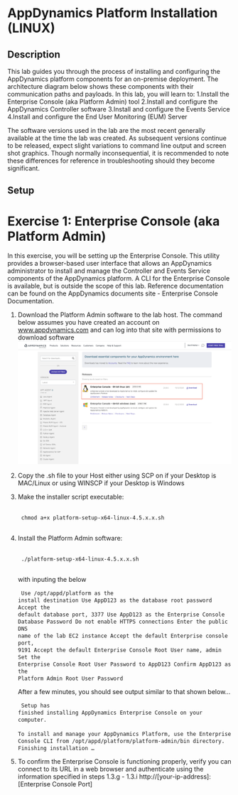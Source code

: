 # AppDynamics Platform Installation (LINUX)

## Description

This lab guides you through the process of installing and configuring the AppDynamics platform components for an on-premise deployment.  The architecture diagram below shows these components with their communication paths and payloads.  In this lab, you will learn to:
1.Install the Enterprise Console (aka Platform Admin) tool
2.Install and configure the AppDynamics Controller software
3.Install and configure the Events Service
4.Install and configure the End User Monitoring (EUM) Server

The software versions used in the lab are the most recent generally available at the time the lab was created.  As subsequent versions continue to be released, expect slight variations to command line output and screen shot graphics.  Though normally inconsequential, it is recommended to note these differences for reference in troubleshooting should they become significant.

## Setup

# Exercise 1: Enterprise Console (aka Platform Admin)

In this exercise, you will be setting up the Enterprise Console.  This utility provides a browser-based user interface that allows an AppDynamics administrator to install and manage the Controller and Events Service components of the AppDynamics platform.  A CLI for the Enterprise Console is available, but is outside the scope of this lab.  Reference documentation can be found on the AppDynamics documents site - Enterprise Console Documentation.

1. Download the Platform Admin software to the lab host.  The command below assumes you have created an account on www.appdynamics.com and can log into that site with permissions to download software
![NewDashboard](assets/images/01-EnterpirseConsoleDownload.png)

2. Copy the .sh file to your Host either using SCP on if your Desktop is MAC/Linux or using WINSCP if your Desktop is Windows

3. Make the installer script executable:
	<pre><code>
 	chmod a+x platform-setup-x64-linux-4.5.x.x.sh
 	</code></pre>

4. Install the Platform Admin software:
	<pre><code>
 	./platform-setup-x64-linux-4.5.x.x.sh
 	</code></pre>
    with inputing the below
    	<pre><code>
 	Use /opt/appd/platform as the install destination
    	Use AppD123 as the database root password
    	Accept the default database port, 3377
    	Use AppD123 as the Enterprise Console Database Password
    	Do not enable HTTPS connections
    	Enter the public DNS name of the lab EC2 instance
    	Accept the default Enterprise console port, 9191
    	Accept the default Enterprise Console Root User name, admin
    	Set the Enterprise Console Root User Password to AppD123
    	Confirm AppD123 as the Platform Admin Root User Password
 	</code></pre>
    After a few minutes, you should see output similar to that shown below...
    	<pre><code>
    	Setup has finished installing AppDynamics Enterprise Console on your computer.  
	To install and manage your AppDynamics Platform, use the Enterprise Console CLI from /opt/appd/platform/platform-admin/bin directory.
	Finishing installation …
    	</code></pre>

5. To confirm the Enterprise Console is functioning properly, verify you can connect to its URL in a web browser and authenticate using the information specified in steps 1.3.g - 1.3.i
http://[your-ip-address]:[Enterprise Console Port]





